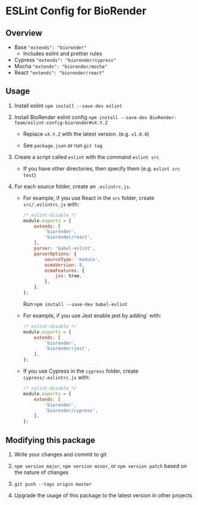 # ESLint Config for BioRender

## Overview

* Base `"extends": "biorender"`
    * Includes eslint and prettier rules
* Cypress `"extends": "biorender/cypress"`
* Mocha `"extends": "biorender/mocha"`
* React `"extends": "biorender/react"`

## Usage

1. Install eslint `npm install --save-dev eslint`

2. Install BioRender eslint config `npm install --save-dev BioRender-Team/eslint-config-biorender#vX.Y.Z`

    * Replace `vX.Y.Z` with the latest version. (e.g. `v1.0.0`)

    * See `package.json` or run `git tag`

3. Create a script called `eslint` with the command `eslint src`

    * If you have other directories, then specify them (e.g. `eslint src test`)

4. For each source folder, create an `.eslintrc.js`.

    * For example, if you use React in the `src` folder, create `src/.eslintrc.js`
        with:

        ```js
        /* eslint-disable */
        module.exports = {
            extends: [
                'biorender',
                'biorender/react',
            ],
            parser: 'babel-eslint',
            parserOptions: {
                sourceType: 'module',
                ecmaVersion: 8,
                ecmaFeatures: {
                    jsx: true,
                },
            },
        };
        ```

        Run `npm install --save-dev babel-eslint`

    * For example, if you use Jest enable jest by adding`
        with:

        ```js
        /* eslint-disable */
        module.exports = {
            extends: [
                'biorender',
                'biorender/jest',
            ],
        };
        ```

    * If you use Cypress in the `cypress` folder, create `cypress/.eslintrc.js`
        with:

        ```js
        /* eslint-disable */
        module.exports = {
            extends: [
                'biorender',
                'biorender/cypress',
            ],
        };
        ```

## Modifying this package

1. Write your changes and commit to git

2. `npm version major`, `npm version minor`, or `npm version patch` based on the nature of changes

3. `git push --tags origin master`

4. Upgrade the usage of this package to the latest version in other projects
